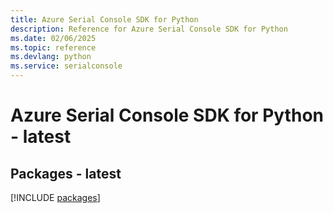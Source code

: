 ```yaml
---
title: Azure Serial Console SDK for Python
description: Reference for Azure Serial Console SDK for Python
ms.date: 02/06/2025
ms.topic: reference
ms.devlang: python
ms.service: serialconsole
---
```

# Azure Serial Console SDK for Python - latest
## Packages - latest
[!INCLUDE [packages](serial-console-index.md)]